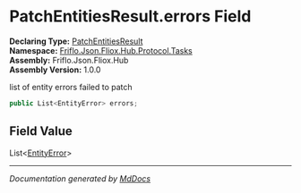 ﻿<!--  
  <auto-generated>   
    The contents of this file were generated by a tool.  
    Changes to this file may be list if the file is regenerated  
  </auto-generated>   
-->

# PatchEntitiesResult.errors Field

**Declaring Type:** [PatchEntitiesResult](../index.md)  
**Namespace:** [Friflo.Json.Fliox.Hub.Protocol.Tasks](../../index.md)  
**Assembly:** Friflo.Json.Fliox.Hub  
**Assembly Version:** 1.0.0

list of entity errors failed to patch

```csharp
public List<EntityError> errors;
```

## Field Value

List\<[EntityError](../../../Models/EntityError/index.md)\>

___

*Documentation generated by [MdDocs](https://github.com/ap0llo/mddocs)*
